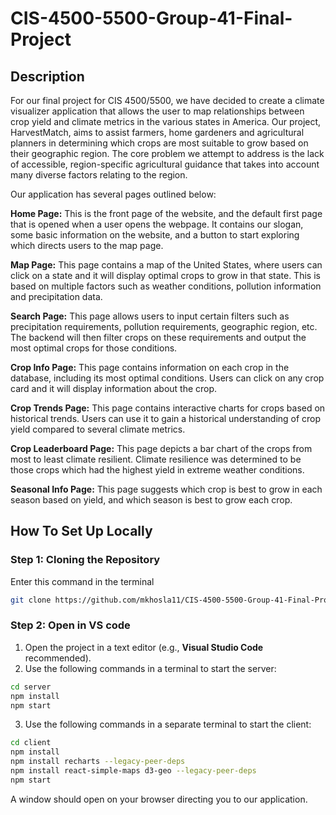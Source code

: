 # CIS-4500-5500-Group-41-Final-Project
## Description
For our final project for CIS 4500/5500, we have decided to create a climate visualizer application that allows the user to map relationships between crop yield and climate metrics in the various states in America. Our project, HarvestMatch, aims to assist farmers, home gardeners and agricultural planners in determining which crops are most suitable to grow based on their geographic region. The core problem we attempt to address is the lack of accessible, region-specific agricultural guidance that takes into account many diverse factors relating to the region.

Our application has several pages outlined below:

**Home Page:** This is the front page of the website, and the default first page that is opened when a user opens the webpage. It contains our slogan, some basic information on the website, and a button to start exploring which directs users to the map page.

**Map Page:** This page contains a map of the United States, where users can click on a state and it will display optimal crops to grow in that state. This is based on multiple factors such as weather conditions, pollution information and precipitation data. 

**Search Page:** This page allows users to input certain filters such as precipitation requirements, pollution requirements, geographic region, etc. The backend will then filter crops on these requirements and output the most optimal crops for those conditions.

**Crop Info Page:** This page contains information on each crop in the database, including its most optimal conditions. Users can click on any crop card and it will display information about the crop. 

**Crop Trends Page:** This page contains interactive charts for crops based on historical trends. Users can use it to gain a historical understanding of crop yield compared to several climate metrics.

**Crop Leaderboard Page:** This page depicts a bar chart of the crops from most to least climate resilient. Climate resilience was determined to be those crops which had the highest yield in extreme weather conditions. 

**Seasonal Info Page:** This page suggests which crop is best to grow in each season based on yield, and which season is best to grow each crop.

## How To Set Up Locally
### Step 1: Cloning the Repository
Enter this command in the terminal
```sh
git clone https://github.com/mkhosla11/CIS-4500-5500-Group-41-Final-Project.git
```

### Step 2: Open in VS code
1. Open the project in a text editor (e.g., **Visual Studio Code** recommended).
2. Use the following commands in a terminal to start the server:

```sh
cd server
npm install
npm start
```
3. Use the following commands in a separate terminal to start the client:

```sh
cd client
npm install
npm install recharts --legacy-peer-deps
npm install react-simple-maps d3-geo --legacy-peer-deps
npm start
```
A window should open on your browser directing you to our application.


